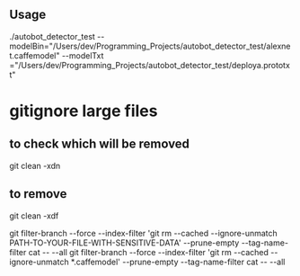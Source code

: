 

## Usage

./autobot_detector_test --modelBin="/Users/dev/Programming_Projects/autobot_detector_test/alexnet.caffemodel" --modelTxt
="/Users/dev/Programming_Projects/autobot_detector_test/deploya.prototxt"


# gitignore large files

## to check which will be removed
git clean -xdn

## to remove
git clean -xdf

git filter-branch --force --index-filter 'git rm --cached --ignore-unmatch PATH-TO-YOUR-FILE-WITH-SENSITIVE-DATA' --prune-empty --tag-name-filter cat -- --all
git filter-branch --force --index-filter 'git rm --cached --ignore-unmatch *.caffemodel' --prune-empty --tag-name-filter cat -- --all